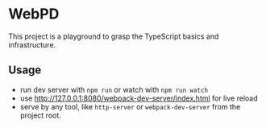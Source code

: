 # WebPD

This project is a playground to grasp the TypeScript basics and infrastructure.

## Usage

- run dev server with `npm run` or watch with `npm run watch`
- use http://127.0.0.1:8080/webpack-dev-server/index.html for live reload
- serve by any tool, like `http-server` or `webpack-dev-server` from the project root. 
